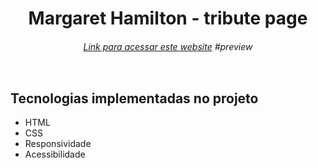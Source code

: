 <h1 align="center">Margaret Hamilton - tribute page</h1>
<h6 align="center"><a href="https://kevynsrocha.github.io/homenagem_MargaretHamilton/">Link para acessar este website</a> #preview</h6>

<div>
  <img src=""/>
</div>

## Tecnologias implementadas no projeto

<ul> 
  <li>HTML</li>
  <li>CSS</li>
  <li>Responsividade</li>
  <li>Acessibilidade</li>
</ul>
